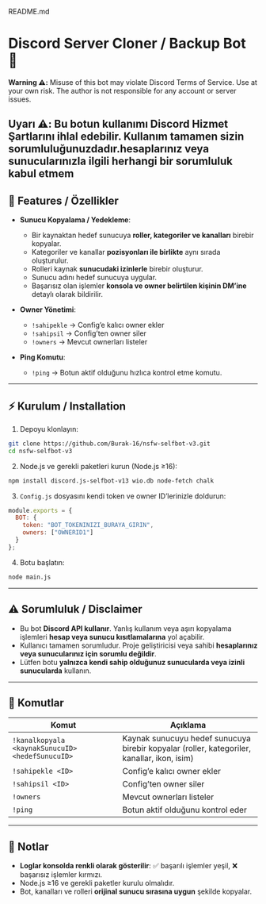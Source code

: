 README.md

# Discord Server Cloner / Backup Bot 🚀

**Warning ⚠️:** Misuse of this bot may violate Discord Terms of Service. Use at your own risk. The author is not responsible for any account or server issues.

**Uyarı ⚠️:** Bu botun kullanımı Discord Hizmet Şartlarını ihlal edebilir. Kullanım tamamen sizin sorumluluğunuzdadır.hesaplarınız veya sunucularınızla ilgili herhangi bir sorumluluk kabul etmem
---

## 🔹 Features / Özellikler

- **Sunucu Kopyalama / Yedekleme**:
  - Bir kaynaktan hedef sunucuya **roller, kategoriler ve kanalları** birebir kopyalar.
  - Kategoriler ve kanallar **pozisyonları ile birlikte** aynı sırada oluşturulur.
  - Rolleri kaynak **sunucudaki izinlerle** birebir oluşturur.
  - Sunucu adını hedef sunucuya uygular.
  - Başarısız olan işlemler **konsola ve owner belirtilen kişinin DM’ine** detaylı olarak bildirilir.
  

- **Owner Yönetimi**:
  - `!sahipekle` → Config’e kalıcı owner ekler  
  - `!sahipsil` → Config’ten owner siler  
  - `!owners` → Mevcut ownerları listeler

- **Ping Komutu**:
  - `!ping` → Botun aktif olduğunu hızlıca kontrol etme komutu.

---

## ⚡ Kurulum / Installation

1. Depoyu klonlayın:

```bash
git clone https://github.com/Burak-16/nsfw-selfbot-v3.git
cd nsfw-selfbot-v3
```

2. Node.js ve gerekli paketleri kurun (Node.js ≥16):

```bash
npm install discord.js-selfbot-v13 wio.db node-fetch chalk
```

3. `Config.js` dosyasını kendi token ve owner ID’lerinizle doldurun:

```js
module.exports = {
  BOT: {
    token: "BOT_TOKENINIZI_BURAYA_GIRIN",
    owners: ["OWNERID1"]
  }
};
```

4. Botu başlatın:

```bash
node main.js
```

---

## ⚠️ Sorumluluk / Disclaimer

- Bu bot **Discord API kullanır**. Yanlış kullanım veya aşırı kopyalama işlemleri **hesap veya sunucu kısıtlamalarına** yol açabilir.
- Kullanıcı tamamen sorumludur. Proje geliştiricisi veya sahibi **hesaplarınız veya sunucularınız için sorumlu değildir**.
- Lütfen botu **yalnızca kendi sahip olduğunuz sunucularda veya izinli sunucularda** kullanın.

---

## 📌 Komutlar

| Komut | Açıklama |
|-------|----------|
| `!kanalkopyala <kaynakSunucuID> <hedefSunucuID>` | Kaynak sunucuyu hedef sunucuya birebir kopyalar (roller, kategoriler, kanallar, ikon, isim) |
| `!sahipekle <ID>` | Config’e kalıcı owner ekler |
| `!sahipsil <ID>` | Config’ten owner siler |
| `!owners` | Mevcut ownerları listeler |
| `!ping` | Botun aktif olduğunu kontrol eder |

---

## 🔧 Notlar

- **Loglar konsolda renkli olarak gösterilir**: ✅ başarılı işlemler yeşil, ❌ başarısız işlemler kırmızı.
- Node.js ≥16 ve gerekli paketler kurulu olmalıdır.
- Bot, kanalları ve rolleri **orijinal sunucu sırasına uygun** şekilde kopyalar.
